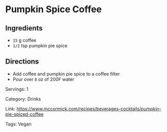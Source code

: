# Pumpkin Spice Coffee

## Ingredients

- `15` g coffee
- `1/2` tsp pumpkin pie spice

## Directions

- Add coffee and pumpkin pie spice to a coffee filter
- Pour over `8` oz of 200F water

Servings: 1

Category: Drinks

Link: https://www.mccormick.com/recipes/beverages-cocktails/pumpkin-pie-spiced-coffee

Tags: Vegan

